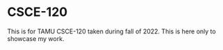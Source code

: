 # CSCE-120
This is for TAMU CSCE-120 taken during fall of 2022. This is here only to showcase my work.

